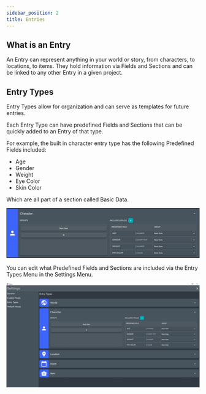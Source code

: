 ```yaml
---
sidebar_position: 2
title: Entries
---
```


## What is an Entry

An Entry can represent anything in your world or story, from characters, to locations, to items. They hold information via Fields and Sections and can be linked to any other Entry in a given project. 

## Entry Types

Entry Types allow for organization and can serve as templates for future entries. 

Each Entry Type can have predefined Fields and Sections that can be quickly added to an Entry of that type. 

For example, the built in character entry type has the following Predefined Fields included:

* Age
* Gender
* Weight
* Eye Color
* Skin Color

Which are all part of a section called Basic Data.

![fullscreen image](../../static/img/concepts/entries/character_built_in.JPG)

You can edit what Predefined Fields and Sections are included via the Entry Types Menu in the Settings Menu.

![fullscreen image](../../static/img/concepts/entries/entry_types.JPG)

<!-- :::tip

You can also create your own Custom Entry Types.

For example, if you were writing a story with multiple superheroes, you could create a superhero type. This type can have custom fields like superpowers, and groups for allies and villains. This makes it easy to quickly populate new entries with information that is similar between multiple entries, minimizing how much effort it takes to create a new entry and ready it to be a valuable part of your Project.

::: -->

<!-- ## Aliases

Aliases provide a way to have different versions of the same character. 

An example of this would be if you had a character named *John Becker* who was also a superhero named *ChipmunkMan*. You can create an alias for John Becker called ChipmunkMan and they would be grouped together as aliases.

### Creating Aliases

To create an alias click on the **+** button in the alias bar.

A dialog will appear asking for a name for your alias. 

There is also a number of copying options that you can configure in the dialog:

* Copy Over Description and Groups - *this will copy the description and all of the groups. However, all groups will be empty if the other options are not checked*
* Copy and link all Entry Fields - *this will change all of the entry fields in the current entry to [Synced Fields](#synced-fields) and copy over all of the groups*
* Copy over Entry Links - *this will link the new alias to all of the entries that are linked to the current entry and copy over all of the groups*


![fullscreen image](../../static/img/concepts/entries/alias_creation.gif)

:::note

Aliases cannot have the same name. 

:::

### Synced Fields

One of the benefits of Aliases is that you can have synced fields between them.

A synced field will have the same field name and value across all aliases.

![fullscreen image](../../static/img/concepts/entries/sync_across.gif)

You can tell that a field is a synced field if there is a [link] icon next to the field name.

![fullscreen image](../../static/img/concepts/entries/sync_icon.JPG)

#### Breaking the Link between Synced Fields

You can break the connection between a linked field by right clicking on it and selecting the **Break Link Field Across Aliases** option.

This will keep the field in all of the aliases but the value and name will no longer be synced.

![fullscreen image](../../static/img/concepts/entries/break_sync.gif)

#### Syncing a new field

You can sync any entry field as long as the entry has at least one alias.

To sync a field, simply right click on the field and select the **Link Field Across Aliases** option.

This will add the field to all aliases and sync the field name and value.

![fullscreen image](../../static/img/concepts/entries/create_sync.gif)

:::note

A synced field applies to *every* alias.

:::

### Primary Alias

Whenever there are aliases associated with an entry there will be a primary alias. 

This alias acts as the default alias in other parts of Oddisy. 

The primary alias is indicated by the [crown] icon in the alias bar. 

![fullscreen image](../../static/img/concepts/entries/crown.JPG)

You can change the primary alias at any time by right clicking on the Alias that you want to be the new primary alias in the alias bar, then selecting the Make Primary Alias option.

![fullscreen image](../../static/img/concepts/entries/primary_alias.gif) -->